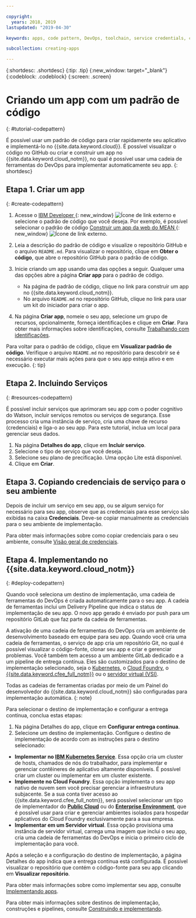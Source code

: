 ```yaml
---

copyright:
  years: 2018, 2019
lastupdated: "2019-04-30"

keywords: apps, code pattern, DevOps, toolchain, service credentials, create app code pattern, app pattern

subcollection: creating-apps

---
```


{:shortdesc: .shortdesc}
{:tip: .tip}
{:new_window: target="_blank"}
{:codeblock: .codeblock}
{:screen: .screen}

# Criando um app com um padrão de código
{: #tutorial-codepattern}

É possível usar um padrão de código para criar rapidamente seu aplicativo e implementá-lo no {{site.data.keyword.cloud}}. É possível visualizar o código no GitHub ou criar e construir um app no {{site.data.keyword.cloud_notm}}, no qual é possível usar uma cadeia de ferramentas do DevOps para implementar automaticamente seu app.
{: shortdesc}

## Etapa 1. Criar um app
{: #create-codepattern}

1. Acesse o [IBM Developer ](https://developer.ibm.com/patterns/){: new_window} ![Ícone de link externo](../../icons/launch-glyph.svg "Ícone de link externo") e selecione o padrão de código que você deseja. Por exemplo, é possível selecionar o padrão de código [Construir um app da web do MEAN ](https://developer.ibm.com/patterns/build-a-mean-web-app/){: new_window} ![Ícone de link externo](../../icons/launch-glyph.svg "Ícone de link externo").

2. Leia a descrição do padrão de código e visualize o repositório GitHub e o arquivo `README.md`. Para visualizar o repositório, clique em **Obter o código**, que abre o repositório GitHub para o padrão de código.

3. Inicie criando um app usando uma das opções a seguir. Qualquer uma das opções abre a página **Criar app** para o padrão de código.
    * Na página de padrão de código, clique no link para construir um app no {{site.data.keyword.cloud_notm}}. 
    * No arquivo `README.md` no repositório GitHub, clique no link para usar um kit do iniciador para criar o app. 

4. Na página **Criar app**, nomeie o seu app, selecione um grupo de recursos, opcionalmente, forneça identificações e clique em **Criar**. Para obter mais informações sobre identificações, consulte [Trabalhando com identificações](/docs/resources?topic=resources-tag).

  Para voltar para o padrão de código, clique em **Visualizar padrão de código**. Verifique o arquivo `README.md` no repositório para descobrir se é necessário executar mais ações para que o seu app esteja ativo e em execução.
  {: tip}

## Etapa 2. Incluindo Serviços
{: #resources-codepattern}

É possível incluir serviços que aprimoram seu app com o poder cognitivo do Watson, incluir serviços remotos ou serviços de segurança. Esse processo cria uma instância de serviço, cria uma chave de recurso (credenciais) e liga-o ao seu app. Para este tutorial, inclua um local para gerenciar seus dados.

1. Na página **Detalhes do app**, clique em **Incluir serviço**.
2. Selecione o tipo de serviço que você deseja. 
3. Selecione seu plano de precificação. Uma opção Lite está disponível.
4. Clique em **Criar**.

## Etapa 3. Copiando credenciais de serviço para o seu ambiente

Depois de incluir um serviço em seu app, ou se algum serviço for necessário para seu app, observe que as credenciais para esse serviço são exibidas na caixa **Credenciais**. Deve-se copiar manualmente as credenciais para o seu ambiente de implementação.

Para obter mais informações sobre como copiar credenciais para o seu ambiente, consulte [Visão geral de credenciais](/docs/apps?topic=creating-apps-credentials_overview#credentials_overview).

## Etapa 4. Implementando no {{site.data.keyword.cloud_notm}}
{: #deploy-codepattern}

Quando você seleciona um destino de implementação, uma cadeia de ferramentas do DevOps é criada automaticamente para o seu app. A cadeia de ferramentas inclui um Delivery Pipeline que indica o status de implementação de seu app. O novo app gerado é enviado por push para um repositório GitLab que faz parte da cadeia de ferramentas.

A ativação de uma cadeia de ferramentas do DevOps cria um ambiente de desenvolvimento baseado em equipe para seu app. Quando você cria uma cadeia de ferramentas, o serviço de app cria um repositório Git, no qual é possível visualizar o código-fonte, clonar seu app e criar e gerenciar problemas. Você também tem acesso a um ambiente GitLab dedicado e a um pipeline de entrega contínua. Eles são customizados para o destino de implementação selecionado, seja o [Kubernetes](/docs/containers?topic=containers-getting-started), o [Cloud Foundry](/docs/cloud-foundry-public?topic=cloud-foundry-public-about-cf), o [{{site.data.keyword.cfee_full_notm}}](/docs/cloud-foundry?topic=cloud-foundry-about) ou o [servidor virtual (VSI)](/docs/vsi?topic=virtual-servers-getting-started-tutorial).

Todas as cadeias de ferramentas criadas por meio de um Painel do desenvolvedor do {{site.data.keyword.cloud_notm}} são configuradas para implementação automática.
{: note}

Para selecionar o destino de implementação e configurar a entrega contínua, conclua estas etapas:

1. Na página Detalhes do app, clique em **Configurar entrega contínua**.
2. Selecione um destino de implementação. Configure o destino de implementação de acordo com as instruções para o destino selecionado:
  * **Implementar no [IBM Kubernetes Service](/docs/containers?topic=containers-app)**. Essa opção cria um cluster de hosts, chamados de nós do trabalhador, para implementar e gerenciar contêineres de aplicativo altamente disponíveis. É possível criar um cluster ou implementar em um cluster existente.
  * **Implemente no Cloud Foundry**. Essa opção implementa o seu app nativo de nuvem sem você precisar gerenciar a infraestrutura subjacente. Se a sua conta tiver acesso ao {{site.data.keyword.cfee_full_notm}}, será possível selecionar um tipo de implementador do **[Public Cloud](/docs/cloud-foundry-public?topic=cloud-foundry-public-deployingapps)** ou do **[Enterprise Environment](/docs/cloud-foundry?topic=cloud-foundry-deploy_apps)**, que é possível usar para criar e gerenciar ambientes isolados para hospedar aplicativos do Cloud Foundry exclusivamente para a sua empresa.
  * **Implementar em um Servidor virtual**. Essa opção provisiona uma instância de servidor virtual, carrega uma imagem que inclui o seu app, cria uma cadeia de ferramentas do DevOps e inicia o primeiro ciclo de implementação para você.

Após a seleção e a configuração do destino de implementação, a página Detalhes do app indica que a entrega contínua está configurada. É possível visualizar o repositório que contém o código-fonte para seu app clicando em **Visualizar repositório**.

Para obter mais informações sobre como implementar seu app, consulte [Implementando apps](/docs/apps?topic=creating-apps-deploying-apps).

Para obter mais informações sobre destinos de implementação, construções e pipelines, consulte [Construindo e implementando](/docs/services/ContinuousDelivery?topic=ContinuousDelivery-deliverypipeline_build_deploy).
